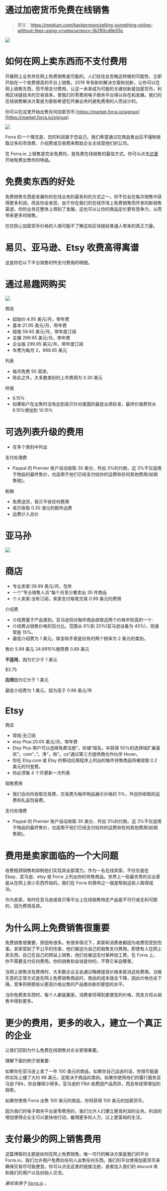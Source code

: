 # 通过加密货币免费在线销售

> 原文：<https://medium.com/hackernoon/selling-something-online-without-fees-using-cryptocurrency-3b780cd9e55c>

![](img/7547be129b975955162079024f777007.png)

# 如何在网上卖东西而不支付费用

开展网上业务并在网上免费销售是可能的。人们往往会忽略这样做的可能性，立即开始在一个收费很高的平台上销售。2019 年有新的解决方案和创新，让你可以在网上销售东西，而不用支付费用。让这一未来成为可能的关键创新是加密货币。利用区块链技术的交易效率，使我们的零费用电子商务平台得以存在和发展。我们的在线销售解决方案是为那些希望在开展业务时避免费用的人而设计的。

你可以在这里开始出售任何加密货币:[https://market.forra.io/signup](https://market.forra.io/signup)

![](img/5da544475f344fbac3678ec1119a6f1c.png)

Forra 的一个理念是，您的利润属于您自己。我们希望通过在商品售出后不强制收取过多的市场费、介绍费或交易费来帮助企业主经营他们的公司。

在 Forra.io 上销售是完全免费的，是免费在线销售的最佳方式。你可以点击[这里](https://market.forra.io/)开始免费出售你的物品。

# 免费卖东西的好处

免费销售东西是发展你的在线业务的最有利的方式之一。你不仅会在每次销售中获得更多利润，而且你会发现，由于你在我们的在线市场上免费销售而开发的新销售渠道，你的业务在整体上得到了发展。这也可以让你的商品定价更有竞争力，从而带来更多的销售。

仅仅担心加密货币价格的人很可能不了解这些区块链给普通人带来的真正力量。

# 易贝、亚马逊、Etsy 收费高得离谱

这是你在以下平台销售时所支付费用的明细。

# 通过易趣网购买

![](img/550ef93fc91562be40a2ad1957f816fa.png)

商店

*   起始价:4.95 美元/月，带年费
*   基本:21.95 美元/月，带年费
*   超值 59.95 美元/月，带年度订阅
*   主播 299.95 美元/月，带年费
*   企业版 299.95 美元/月，带年度订阅
*   年费为每月 2，999.95 美元

列表

*   每月免费 50 英镑，
*   除此之外，大多数类别的上市费用为 0.30 美元

终值

*   6.15%
*   如果账户在出售时没有达到易贝针对美国的最低业绩标准，最终价值费将从 6.15%增加到 10.15%

# 可选列表升级的费用

*   在多个类别中列出

支付处理费

*   Paypal 的 Premier 账户自动收取 30 美分，外加 3%的付款。这 3%不仅适用于物品的最终售价，也适用于他们已经支付给你的运费和任何其他费用(如销售税)。

船舶

*   免费送货，易贝不收任何费用
*   易贝收取 0.30 澳元的额外运费
*   运费计入总价

# 亚马孙

![](img/21e7c46deca244d7396bce6a87d38baf.png)

# 商店

*   专业卖家:39.99 美元/月，包年
*   一个“专业销售人员”每个月至少要卖出 35 件商品
*   个人卖家:没有订阅，卖家支付每笔交易 0.99 美元的费用

介绍费

*   介绍费基于产品类别。亚马逊将对每件商品收取这两个价格中较高的一个:
*   介绍费占销售价格的百分比。范围从 6%到 20%(亚马逊设备为 45%)，但通常是 15%。
*   最低介绍费为 1 美元。珠宝和手表是仅有的两个税率为 2 美元的类别。

售价 5.99 美元 24.9915%推荐费 0.89 美元

**不适用**，因为它少于 1 美元

$3.75

**应用**因为它大于 1 美元

最低介绍费为 1 美元，因为高于 0.89 美元/年

# Etsy

商店

*   常规:无订阅
*   etsy Plus:20.00 美元/月，带年费
*   Etsy Plus 用户可以选择免费注册”。存储“域名，并获得 50%的选择域扩展喜欢”。com“，”。净”，和”。ca”通过第三方提供商合作伙伴 Hover。
*   你在 Etsy.com 或 Etsy 的移动应用程序上列出的每件待售商品将被收取 0.2 美元的刊登费。
*   你必须每 4 个月更新一次列表

销售费用

*   我们会向你收取交易费，交易费为每件物品展示价格的 5%，外加你收取的运费和礼品包装费。

支付处理费

*   Paypal 的 Premier 账户自动收取 30 美分，外加 3%的付款。这 3%不仅适用于物品的最终售价，也适用于他们已经支付给你的运费和任何其他费用(如销售税)。

# 费用是卖家面临的一个大问题

收费瓶颈销售和抑制他们实现其全部潜力。作为一名在线卖家，不仅仅是在 Ebay、亚马逊、etsy 或 Forra 上列出你的待售商品。世界上一些最优秀的企业家是从在网上卖小东西开始的。我们在 Forra 的使命之一就是帮助这些人取得成功。

作为卖家，有时在亚马逊或易贝等平台上在线销售特定产品是不可行或无利可图的，因为费用高昂。

# 为什么网上免费销售很重要

免费销售很重要，原因有很多。有很多情况下，卖家和消费者都因为收费而受到伤害。卖家受到了不公平的伤害，他们被迫为自己的销售支付费用。即使有人在网上卖东西，自己在自己的网站上销售，他们也被迫支付某种加工费。在 Forra 上，你不需要支付任何费用。你的销售和金钱是你的，不管它来自哪里。

当网上销售涉及费用时，大多数企业主会通过略微提高价格来抵消这些费用。当做生意的正常方式是在网上免费销售商品时，商品的成本就会下降，因此价格也会下降。竞争将把那些以更高价格出售的产品推向新的更低的水平。

当你免费卖东西时，每个人都是赢家。消费者将得到更便宜的价格，而卖方将从销售中得到更多。

# 更少的费用，更多的收入，建立一个真正的企业

让我们回到为什么免费在线销售对企业家很重要。

理解下面的例子很重要:

如果你在亚马逊上卖了一件 100 美元的商品，如果你自己运送的话，你很可能最终实际上赚了大约 88 美元，这取决于商品的类别。如果你使用他们的履行服务亚马逊 FBA，你会赚得少得多。亚马逊的 FBA 收费因产品而异，而且有经常增加的趋势。

如果你使用 Forra 出售 100 美元的商品，你将获得 100 美元的加密货币。

因为我们的电子商务平台是零费用的，我们允许人们建立更高利润的业务。利润的增加使得企业主可以更快地行动，雇佣更多的人力，过上更富裕的生活。

# 支付最少的网上销售费用

这篇博客的主题是如何在网上免费销售。唯一可行的解决方案是我们的平台 Forra.io，我们允许用户免费向任何人出售任何东西。我们的平台使用加密货币来确保交易尽可能便宜。你可以点击这里的链接注册，或者加入我们的 discord 来和我们的用户以及创始人交流。

*最初发表于* [*forra.io*](https://forra.io/selling-online-without-fees/) *。*